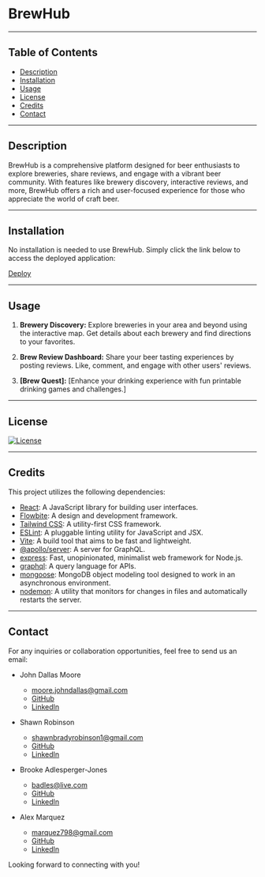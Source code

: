 # BrewHub

---

## Table of Contents
- [Description](#description)
- [Installation](#installation)
- [Usage](#usage)
- [License](#license)
- [Credits](#credits)
- [Contact](#contact)

---

<a id='description'></a>
## Description

BrewHub is a comprehensive platform designed for beer enthusiasts to explore breweries, share reviews, and engage with a vibrant beer community. With features like brewery discovery, interactive reviews, and more, BrewHub offers a rich and user-focused experience for those who appreciate the world of craft beer.

---

<a id='installation'></a>
## Installation

No installation is needed to use BrewHub. Simply click the link below to access the deployed application:

[Deploy](https://brewhub-089fbd668392.herokuapp.com/) 

---

<a id='usage'></a>
## Usage

1. **Brewery Discovery:** Explore breweries in your area and beyond using the interactive map. Get details about each brewery and find directions to your favorites.

2. **Brew Review Dashboard:** Share your beer tasting experiences by posting reviews. Like, comment, and engage with other users' reviews.

3. **[Brew Quest]:** [Enhance your drinking experience with fun printable drinking games and challenges.]

---

<a id='license'></a>
## License

[![License](https://img.shields.io/badge/License-Apache_2.0-blue.svg)](https://opensource.org/licenses/Apache-2.0)

---

<a id='credits'></a>
## Credits

This project utilizes the following dependencies:

- [React](https://reactjs.org): A JavaScript library for building user interfaces.
- [Flowbite](https://flowbite.com): A design and development framework.
- [Tailwind CSS](https://tailwindcss.com): A utility-first CSS framework.
- [ESLint](https://eslint.org): A pluggable linting utility for JavaScript and JSX.
- [Vite](https://vitejs.dev): A build tool that aims to be fast and lightweight.
- [@apollo/server](https://www.npmjs.com/package/@apollo/server): A server for GraphQL.
- [express](https://www.npmjs.com/package/express): Fast, unopinionated, minimalist web framework for Node.js.
- [graphql](https://www.npmjs.com/package/graphql): A query language for APIs.
- [mongoose](https://www.npmjs.com/package/mongoose): MongoDB object modeling tool designed to work in an asynchronous environment.
- [nodemon](https://www.npmjs.com/package/nodemon): A utility that monitors for changes in files and automatically restarts the server.


---

<a id='contact'></a>
## Contact

For any inquiries or collaboration opportunities, feel free to send us an email:

- John Dallas Moore
  - [moore.johndallas@gmail.com](mailto:moore.johndallas@gmail.com)
  - [GitHub](https://github.com/JohnDallasMoore/)
  - [LinkedIn](https://www.linkedin.com/in/john-dallas-moore/)

- Shawn Robinson
  - [shawnbradyrobinson1@gmail.com](mailto:shawnbradyrobinson1@gmail.com)
  - [GitHub](https://github.com/shawnbradyrobinson/)
  - [LinkedIn](https://www.linkedin.com/in/shawn-robinson-9aaa12170/)

- Brooke Adlesperger-Jones
  - [badles@live.com](mailto:badles@live.com)
  - [GitHub](https://github.com/BAJones22/)
  - [LinkedIn](https://www.linkedin.com/in/brooke-adlesperger-jones-893a9b26b/)

- Alex Marquez
  - [marquez798@gmail.com](mailto:marquez798@gmail.com)
  - [GitHub](https://github.com/AlxMarz/)
  - [LinkedIn](https://www.linkedin.com/in/alex-marquez-592989257/)

Looking forward to connecting with you!
